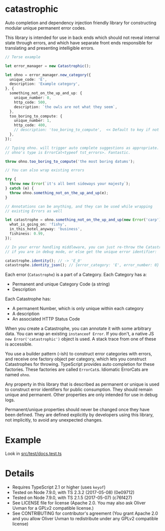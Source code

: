 # catastrophic

Auto completion and dependency injection friendly library for
constructing modular unique permanent error codes.

This library is intended for use in back ends which should not reveal
internal state through errors, and which have separate front ends
responsible for translating and presenting intelligible errors.

```typescript
// Terse example

let error_manager = new Catastrophic();

let ohno = error_manager.new_category({
  unique_code: 'E',
  description: 'Example category',
}, {
  something_not_on_the_up_and_up: {
    unique_number: 0,
    http_code: 500,
    description: `the owls are not what they seem`,
  },
  too_boring_to_compute: {
    unique_number: 1,
    http_code: 400,
    // description: 'too_boring_to_compute',  << Default to key if not set
  },
});

// Typing ohno. will trigger auto complete suggestions as appropriate.
// ohno's type is ErrorCat<typeof tst_errors>. Fantastic.

throw ohno.too_boring_to_compute('the most boring datums');

// You can also wrap existing errors

try {
  throw new Error(`it's all bent sideways your majesty`);
} catch (e) {
  throw ohno.something_not_on_the_up_and_up(e);
}

// Annotations can be anything, and they can be used while wrapping
// existing Errors as well

let catastrophe = ohno.something_not_on_the_up_and_up(new Error('carp'), {
  what_is_going_on: 'fishy',
  in_this_hotel_anyway: 'business',
  fishiness: 0.99,
});

// In your error handling middleware, you can just re-throw the Catastrophe
// if you are in debug mode, or else get the unique error identifier:

catastrophe.identity(); // -> 'E_0'
catastrophe.identity_json(); // {error_category: 'E', error_number: 0}
```

Each error (`Catastrophe`) is a part of a Category. Each Category has a:
* Permanent and unique Category Code (a string)
* Description

Each Catastrophe has:
* A permanent Number, which is only unique within each category
* A description
* An associated HTTP Status Code

When you create a Catastrophe, you can annotate it with some arbitrary
data. You can wrap an existing `instanceof Error`. If you don't, a
native JS `new Error('catastrophic')` object is used. A stack trace from
one of these is accessible.

You use a builder pattern (-ish) to construct error categories with
errors, and receive one factory object per category, which lets you
construct Catastrophes for throwing. TypeScript provides auto completion
for these factories. These factories are called `ErrorCat`s. Idiomatic
ErrorCats are named `ohno`.

Any property in this library that is described as permanent or unique is
used to construct error identifiers for public consumption. They should
remain unique and permanent. Other properties are only intended for use
in debug logs.

Permanent/unique properties should never be changed once they have been
defined. They are defined explicitly by developers using this library,
not implicitly, to avoid any unexpected changes.

# Example

Look in [src/test/docs.test.ts](src/test/docs.test.ts)

# Details

* Requires TypeScript 2.1 or higher (uses `keyof`)
* Tested on Node 7.9.0, with TS 2.3.2 (2017-05-08) (0e09712)
* Tested on Node 7.9.0, with TS 2.1.5 (2017-05-07) (c76f427)
* See LICENSE file for license (Apache 2.0. You may also ask
  Oliver Uvman for a GPLv2 compatible license.)
* See CONTRIBUTING for contributor's agreement (You grant Apache 2.0
  and you allow Oliver Uvman to redistribute under any GPLv2 compatible
  license)
